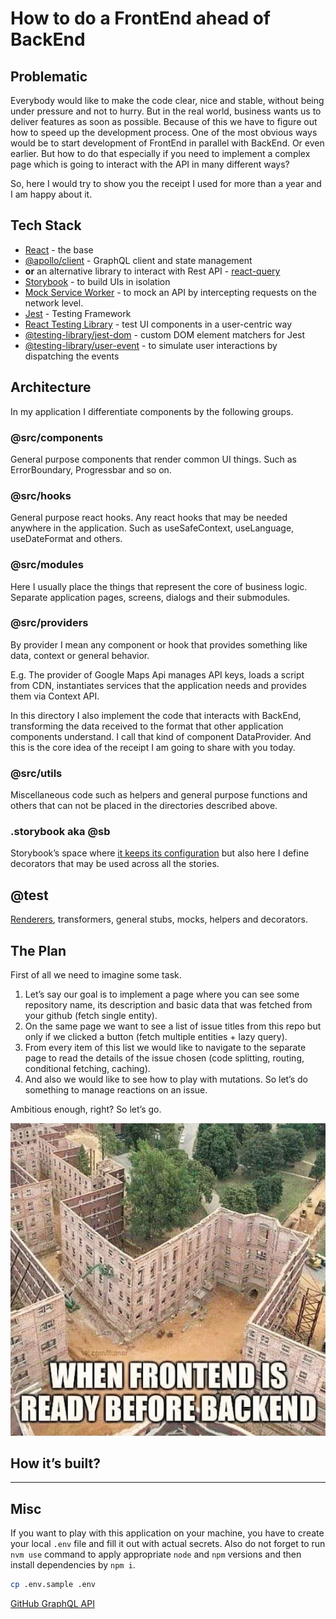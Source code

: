 # How to do a FrontEnd ahead of BackEnd

## Problematic

Everybody would like to make the code clear, nice and stable, without being under pressure and not to hurry. But in the real world, business wants us to deliver features as soon as possible. Because of this we have to figure out how to speed up the development process. One of the most obvious ways would be to start development of FrontEnd in parallel with BackEnd. Or even earlier. But how to do that especially if you need to implement a complex page which is going to interact with the API in many different ways?

So, here I would try to show you the receipt I used for more than a year and I am happy about it.

## Tech Stack

- [React](https://react.dev/) - the base
- [@apollo/client](https://www.apollographql.com/docs/react/) - GraphQL client and state management
- **or** an alternative library to interact with Rest API - [react-query](https://react-query-v3.tanstack.com/overview)
- [Storybook](https://storybook.js.org/) - to build UIs in isolation
- [Mock Service Worker](https://mswjs.io/) - to mock an API by intercepting requests on the network level.
- [Jest](https://jestjs.io/) - Testing Framework
- [React Testing Library](https://testing-library.com/docs/react-testing-library/intro) - test UI components in a user-centric way
- [@testing-library/jest-dom](https://testing-library.com/docs/ecosystem-jest-dom/) - custom DOM element matchers for Jest
- [@testing-library/user-event](https://testing-library.com/docs/user-event/intro) - to simulate user interactions by dispatching the events

## Architecture

In my application I differentiate components by the following groups.

### @src/components

General purpose components that render common UI things. Such as ErrorBoundary, Progressbar and so on.

### @src/hooks

General purpose react hooks. Any react hooks that may be needed anywhere in the application. Such as useSafeContext, useLanguage, useDateFormat and others.

### @src/modules

Here I usually place the things that represent the core of business logic. Separate application pages, screens, dialogs and their submodules.

### @src/providers

By provider I mean any component or hook that provides something like data, context or general behavior.

E.g. The provider of Google Maps Api manages API keys, loads a script from CDN, instantiates services that the application needs and provides them via Context API.

In this directory I also implement the code that interacts with BackEnd, transforming the data received to the format that other application components understand. I call that kind of component DataProvider. And this is the core idea of the receipt I am going to share with you today.

### @src/utils

Miscellaneous code such as helpers and general purpose functions and others that can not be placed in the directories described above.

### .storybook aka @sb

Storybook’s space where [it keeps its configuration](https://github.com/boonya/backendless-apollo-client/blob/main/.storybook/preview.js) but also here I define decorators that may be used across all the stories.

## @test

[Renderers](https://github.com/boonya/backendless-apollo-client/blob/main/test/render.js#L17), transformers, general stubs, mocks, helpers and decorators.

## The Plan

First of all we need to imagine some task.

1. Let’s say our goal is to implement a page where you can see some repository name, its description and basic data that was fetched from your github (fetch single entity).
2. On the same page we want to see a list of issue titles from this repo but only if we clicked a button (fetch multiple entities + lazy query).
3. From every item of this list we would like to navigate to the separate page to read the details of the issue chosen (code splitting, routing, conditional fetching, caching).
4. And also we would like to see how to play with mutations. So let’s do something to manage reactions on an issue.

Ambitious enough, right? So let’s go.

![Funny picture "When frontend is ready before backend"](./docs/funny-pic.jpg)

## How it’s built?

**************************

## Misc

If you want to play with this application on your machine, you have to create your local `.env` file and fill it out with actual secrets.
Also do not forget to run `nvm use` command to apply appropriate `node` and `npm` versions and then install dependencies by `npm i`.

```sh
cp .env.sample .env
```

[GitHub GraphQL API](https://studio.apollographql.com/public/github/home?variant=current)
